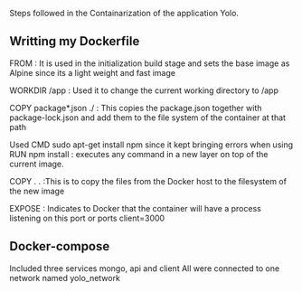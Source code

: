 Steps followed in the Containarization of the application Yolo.

## Writting my Dockerfile

FROM : It is used in the initialization build stage and sets the base image as Alpine since its a light weight and fast image

WORKDIR /app : Used it to change the current working directory to /app

COPY package*.json ./ : This copies the package.json together with package-lock.json and add them to the file system of the container at that path

Used CMD sudo apt-get install npm since it kept bringing errors when using RUN npm install : executes any command in a new layer on top of the current image.

COPY . . :This is to copy the files from the Docker host to the filesystem of the new image

EXPOSE : Indicates to Docker that the container will have a process listening on this port or ports client=3000

## Docker-compose
Included three services mongo, api and client
All were connected to one network named yolo_network